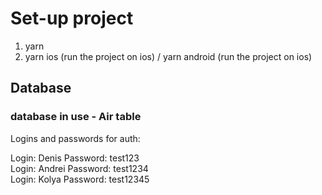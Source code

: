 # Set-up project

1. yarn
2. yarn ios (run the project on ios) / yarn android (run the project on ios)

## Database

### database in use - Air table

Logins and passwords for auth:

Login: Denis Password: test123 <br>
Login: Andrei Password: test1234 <br>
Login: Kolya Password: test12345 
